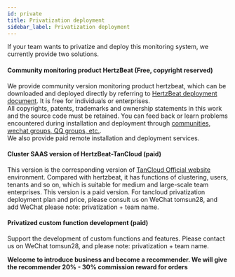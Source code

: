 ```yaml
---
id: private  
title: Privatization deployment    
sidebar_label: Privatization deployment     
---
```

If your team wants to privatize and deploy this monitoring system, we currently provide two solutions.   

#### Community monitoring product HertzBeat (Free, copyright reserved)   

We provide community version monitoring product hertzbeat, which can be downloaded and deployed directly by referring to [HertzBeat deployment document](/docs). It is free for individuals or enterprises.  
All copyrights, patents, trademarks and ownership statements in this work and the source code must be retained.
You can feed back or learn problems encountered during installation and deployment through [communities, wechat groups, QQ groups, etc.](/docs/others/contact).  
We also provide paid remote installation and deployment services.

#### Cluster SAAS version of HertzBeat-TanCloud (paid)      

This version is the corresponding version of [TanCloud Official website](https://console.tancloud.cn) environment. Compared with hertzbeat, it has functions of clustering, users, tenants and so on, which is suitable for medium and large-scale team enterprises. 
This version is a paid version. For tancloud privatization deployment plan and price, please consult us on WeChat tomsun28, and add WeChat please note: privatization + team name.  

#### Privatized custom function development (paid) 

Support the development of custom functions and features. Please contact us on WeChat tomsun28, and please note: privatization + team name.   

**Welcome to introduce business and become a recommender. We will give the recommender 20% - 30% commission reward for orders**      
